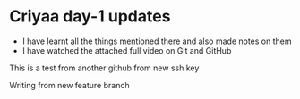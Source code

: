 # Criyaa day-1 updates 

* I have learnt all the things mentioned there and also made notes on them
* I have watched the attached full video on Git and GitHub

This is a test from another github from new ssh key

Writing from new feature branch 